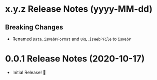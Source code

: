x.y.z Release Notes (yyyy-MM-dd)
=============================================================

## Breaking Changes

* Renamed `Data.isWebPFormat` and `URL.isWebPFile` to `isWebP`

0.0.1 Release Notes (2020-10-17)
=============================================================

* Initial Release! 🎉
